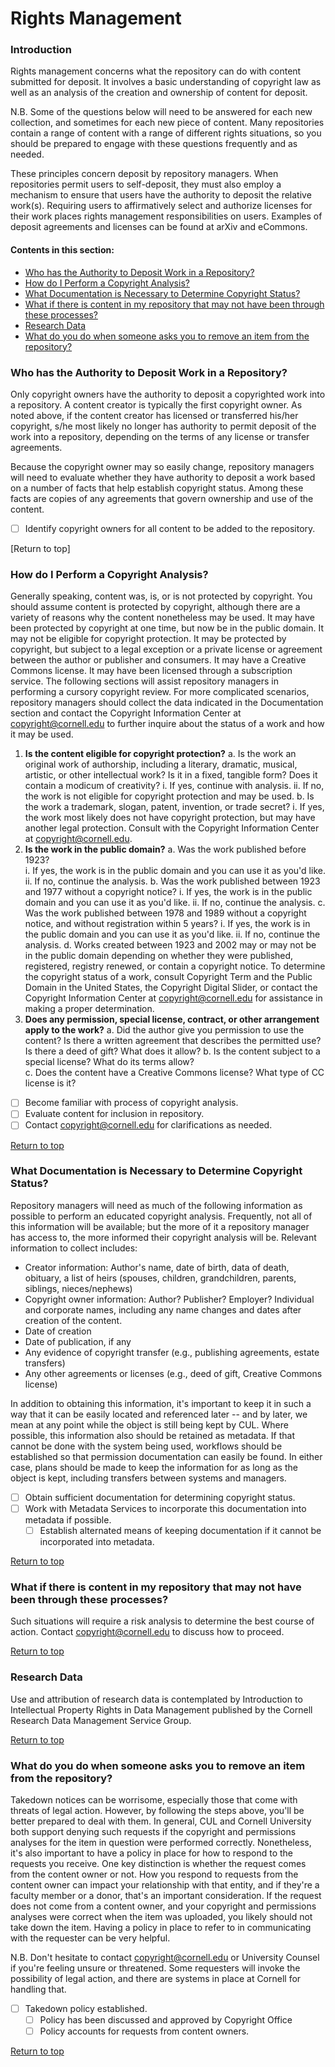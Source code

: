 <a name="top"></a>
# Rights Management

### Introduction

Rights management concerns what the repository can do with content submitted for deposit. It involves a basic understanding of copyright law as well as an analysis of the creation and ownership of content for deposit.

N.B. Some of the questions below will need to be answered for each new collection, and sometimes for each new piece of content. Many repositories contain a range of content with a range of different rights situations, so you should be prepared to engage with these questions frequently and as needed.

These principles concern deposit by repository managers. When repositories permit users to self-deposit, they must also employ a mechanism to ensure that users have the authority to deposit the relative work(s). Requiring users to affirmatively select and authorize licenses for their work places rights management responsibilities on users. Examples of deposit agreements and licenses can be found at arXiv and eCommons.

#### Contents in this section: 

* [Who has the Authority to Deposit Work in a Repository?](#who-has-the-authority-to-deposit-work-in-a-repository)
* [How do I Perform a Copyright Analysis?](#how-do-i-perform-a-copyright-analysis)
* [What Documentation is Necessary to Determine Copyright Status?](#what-documentation-is-necessary-to-determine-copyright-status)
* [What if there is content in my repository that may not have been through these processes?](#what-if-there-is-content-in-my-repository-that-may-not-have-been-through-these-precesses)
* [Research Data](#research-data)
* [What do you do when someone asks you to remove an item from the repository?](#what-do-you-do-when-someone-asks-you-to-remove-an-item-from-the-repository)

### Who has the Authority to Deposit Work in a Repository?

Only copyright owners have the authority to deposit a copyrighted work into a repository. A content creator is typically the first copyright owner. As noted above, if the content creator has licensed or transferred his/her copyright, s/he most likely no longer has authority to permit deposit of the work into a repository, depending on the terms of any license or transfer agreements. 

Because the copyright owner may so easily change, repository managers will need to evaluate whether they have authority to deposit a work based on a number of facts that help establish copyright status. Among these facts are copies of any agreements that govern ownership and use of the content.

  - [ ] Identify copyright owners for all content to be added to the repository.

[Return to top] 

### How do I Perform a Copyright Analysis?

Generally speaking, content was, is, or is not protected by copyright. You should assume content is protected by copyright, although there are a variety of reasons why the content nonetheless may be used. It may have been protected by copyright at one time, but now be in the public domain. It may not be eligible for copyright protection. It may be protected by copyright, but subject to a legal exception or a private license or agreement between the author or publisher and consumers. It may have a Creative Commons license. It may have been licensed through a subscription service. The following sections will assist repository managers in performing a cursory copyright review. For more complicated scenarios, repository managers should collect the data indicated in the Documentation section and contact  the Copyright Information Center at copyright@cornell.edu to further inquire about the status of a work and how it may be used.
  1. **Is the content eligible for copyright protection?**
    a. Is the work an original work of authorship, including a literary, dramatic, musical, artistic, or other intellectual work? Is it in a fixed, tangible form? Does it contain a modicum of creativity?
      i. If yes, continue with analysis.
      ii. If no, the work is not eligible for copyright protection and may be used.
    b. Is the work a trademark, slogan, patent, invention, or trade secret?
      i. If yes, the work most likely does not have copyright protection, but may have another legal protection. Consult with the Copyright Information Center at copyright@cornell.edu.
  2. **Is the work in the public domain?**
    a. Was the work published before 1923?  
      i. If yes, the work is in the public domain and you can use it as you'd like.
      ii. If no, continue the analysis.
    b. Was the work published between 1923 and 1977 without a copyright notice?
      i. If yes, the work is in the public domain and you can use it as you'd like.
      ii. If no, continue the analysis.
    c. Was the work published between 1978 and 1989 without a copyright notice, and without registration within 5 years?
      i. If yes, the work is in the public domain and you can use it as you'd like.
      ii. If no, continue the analysis.
    d. Works created between 1923 and 2002 may or may not be in the public domain depending on whether they were published, registered, registry renewed, or contain a copyright notice. To determine the copyright status of a work, consult  Copyright Term and the Public Domain in the United States, the Copyright Digital Slider, or contact the Copyright Information Center at copyright@cornell.edu for assistance in making a proper determination.
  3. **Does any permission, special license, contract, or other arrangement apply to the work?** 
    a. Did the author give you permission to use the content? Is there a written agreement that describes the permitted use? Is there a deed of gift? What does it allow?
    b. Is the content subject to a special license? What do its terms allow?  
    c. Does the content have a Creative Commons license? What type of CC license is it?
  - [ ] Become familiar with process of copyright analysis.  
  - [ ] Evaluate content for inclusion in repository.  
  - [ ] Contact copyright@cornell.edu for clarifications as needed.

[Return to top](#top)

### What Documentation is Necessary to Determine Copyright Status?

Repository managers will need as much of the following information as possible to perform an educated copyright analysis. Frequently, not all of this information will be available; but the more of it a repository manager has access to, the more informed their copyright analysis will be. Relevant information to collect includes:

  * Creator information: Author's name, date of birth, data of death, obituary, a list of heirs (spouses, children, grandchildren, parents, siblings, nieces/nephews)
  * Copyright owner information: Author? Publisher? Employer? Individual and corporate names, including any name changes and dates after creation of the content.
  * Date of creation
  * Date of publication, if any
  * Any evidence of copyright transfer (e.g., publishing agreements, estate transfers)
  * Any other agreements or licenses (e.g., deed of gift, Creative Commons license)
  
In addition to obtaining this information, it's important to keep it in such a way that it can be easily located and referenced later -- and by later, we mean at any point while the object is still being kept by CUL. Where possible, this information also should be retained as metadata. If that cannot be done with the system being used, workflows should be established so that permission documentation can easily be found. In either case, plans should be made to keep the information for as long as the object is kept, including transfers between systems and managers.

- [ ] Obtain sufficient documentation for determining copyright status.
- [ ] Work with Metadata Services to incorporate this documentation into metadata if possible.
    - [ ] Establish alternated means of keeping documentation if it cannot be incorporated into metadata.

[Return to top](#top)

### What if there is content in my repository that may not have been through these processes?

Such situations will require a risk analysis to determine the best course of action. Contact copyright@cornell.edu to discuss how to proceed.

[Return to top](#top) 

### Research Data 

Use and attribution of research data is contemplated by Introduction to Intellectual Property Rights in Data Management published by the Cornell Research Data Management Service Group.

[Return to top](#top) 

### What do you do when someone asks you to remove an item from the repository?

Takedown notices can be worrisome, especially those that come with threats of legal action. However, by following the steps above, you'll be better prepared to deal with them. In general, CUL and Cornell University both support denying such requests if the copyright and permissions analyses for the item in question were performed correctly. Nonetheless, it's also important to have a policy in place for how to respond to the requests you receive. One key distinction is whether the request comes from the content owner or not. How you respond to requests from the content owner can impact your relationship with that entity, and if they're a faculty member or a donor, that's an important consideration. If the request does not come from a content owner, and your copyright and permissions analyses were correct when the item was uploaded, you likely should not take down the item. Having a policy in place to refer to in communicating with the requester can be very helpful.

N.B. Don't hesitate to contact copyright@cornell.edu or University Counsel if you're feeling unsure or threatened. Some requesters will invoke the possibility of legal action, and there are systems in place at Cornell for handling that.

- [ ] Takedown policy established.
    - [ ] Policy has been discussed and approved by Copyright Office
    - [ ] Policy accounts for requests from content owners.

[Return to top](#top)
